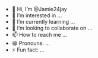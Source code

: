 - 👋 Hi, I’m @Jamie24jay
- 👀 I’m interested in ...
- 🌱 I’m currently learning ...
- 💞️ I’m looking to collaborate on ...
- 📫 How to reach me ...
- 😄 Pronouns: ...
- ⚡ Fun fact: ...

<!---
Jamie24jay/Jamie24jay is a ✨ special ✨ repository because its `README.md` (this file) appears on your GitHub profile.
You can click the Preview link to take a look at your changes.
--->
